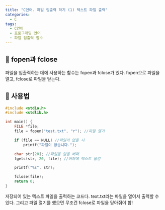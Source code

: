 ```yaml
---
title: "C언어. 파일 입출력 하기 (1) 텍스트 파일 출력"
categories:
  - C
tags:
  - C언어
  - 프로그래밍 언어
  - 파일 입출력 함수
---
```


## 🌟 fopen과 fclose

파일을 입출력하는 데에 사용하는 함수는 fopen과 fclose가 있다. fopen으로 파일을 열고, fclose로 파일을 닫는다.

## 🌟 사용법

```c
#include <stdio.h>
#include <stdlib.h>

int main() {
	FILE *file;
	file = fopen("test.txt", "r"); //파일 열기

	if (file == NULL) //파일이 없을 시
		printf("파일이 없습니다.");

	char str[20]; //파일을 담을 버퍼
	fgets(str, 20, file); //버퍼에 텍스트 옮김

	printf("%s", str);

	fclose(file);
	return 0;
}
```

저장되어 있는 텍스트 파일을 출력하는 코드다. text.txt라는 파일을 열어서 출력할 수 있다. 그리고 파일 열기를 했으면 무조건 fclose로 파일을 닫아줘야 함!
